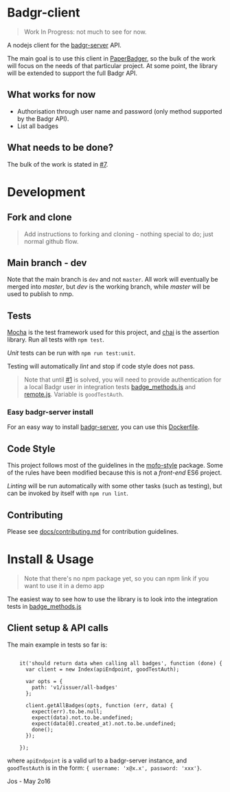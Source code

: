 # Badgr-client

> Work In Progress: not much to see for now.

A nodejs client for the [badgr-server](https://github.com/concentricsky/badgr-server) API.

The main goal is to use this client in [PaperBadger](https://github.com/mozillascience/PaperBadger/), so the bulk of the
work will focus on the needs of that particular project. At some point, the library will be extended to support the full Badgr API.

## What works for now
  - Authorisation through user name and password (only method supported by the Badgr API).
  - List all badges

## What needs to be done?
The bulk of the work is stated in [#7](https://github.com/josmas/badgr-client/issues/7).


# Development

## Fork and clone

> Add instructions to forking and cloning - nothing special to do; just normal github flow.

## Main branch - dev
Note that the main branch is `dev` and not `master`. All work will eventually be merged into _master_, but _dev_ is the
working branch, while _master_ will be used to publish to nmp.

## Tests
[Mocha](https://mochajs.org/) is the test framework used for this project, and [chai](http://chaijs.com/api/bdd/) is the assertion library.
Run all tests with `npm test`.

_Unit_ tests can be run with `npm run test:unit`.

Testing will automatically _lint_ and stop if code style does not pass.

> Note that until [#1](https://github.com/josmas/badgr-client/issues/1) is solved, you will need to provide authentication
> for a local Badgr user in integration tests [badge_methods.js](https://github.com/josmas/badgr-client/blob/dev/test/integration/badge_methods.js)
> and [remote.js](https://github.com/josmas/badgr-client/blob/dev/test/integration/remote.js). Variable is `goodTestAuth`.

### Easy badgr-server install
For an easy way to install [badgr-server](https://github.com/concentricsky/badgr-server), you can use this [Dockerfile](https://github.com/josmas/local-badgr-server).

## Code Style
This project follows most of the guidelines in the [mofo-style](https://github.com/MozillaFoundation/mofo-style) package.
Some of the rules have been modified because this is not a _front-end_ ES6 project.

_Linting_ will be run automatically with some other tasks (such as testing), but can be invoked by itself with `npm run lint`.

## Contributing

Please see [docs/contributing.md](docs/contributing.md) for contribution guidelines.

# Install & Usage

> Note that there's no npm package yet, so you can npm link if you want to use it in a demo app

The easiest way to see how to use the library is to look into the integration tests in
[badge_methods.js](https://github.com/josmas/badgr-client/blob/dev/test/integration/badge_methods.js)

## Client setup & API calls

The main example in tests so far is:

```

    it('should return data when calling all badges', function (done) {
      var client = new Index(apiEndpoint, goodTestAuth);

      var opts = {
        path: 'v1/issuer/all-badges'
      };

      client.getAllBadges(opts, function (err, data) {
        expect(err).to.be.null;
        expect(data).not.to.be.undefined;
        expect(data[0].created_at).not.to.be.undefined;
        done();
      });

    });

```

where `apiEndpoint` is a valid url to a badgr-server instance, and `goodTestAuth` is in the form: `{ username: 'x@x.x', password: 'xxx'}`.


Jos - May 2o16
